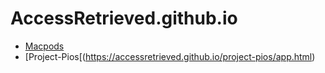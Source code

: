 # AccessRetrieved.github.io

- [Macpods](https://accessretrieved.github.io/Macpods/app.html)
- [Project-Pios[(https://accessretrieved.github.io/project-pios/app.html)
